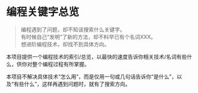 # 编程关键字总览

> 编程遇到了问题，却不知该搜索什么关键字。  
> 有时候自己“发明”了新的方法，却不料早已有个名词XXX。  
> 想进阶编程技术，却找不到具体方向。  

本项目提供一个编程技术的索引/总览，以最快的速度告诉你相关技术/名词有些什么，供你对整个编程过程有所掌握。

本项目不解决具体技术“怎么用”，而是仅用一句或几句话告诉你“是什么”，以及“有些什么”，这样再遇到问题时，就有了搜索方向。 
